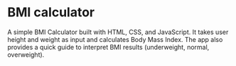 # BMI calculator 
A simple BMI Calculator built with HTML, CSS, and JavaScript. It takes user height and weight as input and calculates Body Mass Index. The app also provides a quick guide to interpret BMI results (underweight, normal, overweight).
